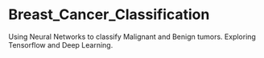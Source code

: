 # Breast_Cancer_Classification
Using Neural Networks to classify Malignant and Benign tumors. Exploring Tensorflow and Deep Learning.
